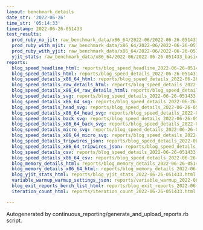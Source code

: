 ```yaml
---
layout: benchmark_details
date_str: '2022-06-26'
time_str: '05:14:33'
timestamp: 2022-06-26-051433
test_results:
  prod_ruby_no_jit: raw_benchmark_data/x86_64/2022-06/2022-06-26-051433_basic_benchmark_prod_ruby_no_jit.json
  prod_ruby_with_mjit: raw_benchmark_data/x86_64/2022-06/2022-06-26-051433_basic_benchmark_prod_ruby_with_mjit.json
  prod_ruby_with_yjit: raw_benchmark_data/x86_64/2022-06/2022-06-26-051433_basic_benchmark_prod_ruby_with_yjit.json
  yjit_stats: raw_benchmark_data/x86_64/2022-06/2022-06-26-051433_basic_benchmark_yjit_stats.json
reports:
  blog_speed_headline_html: reports/blog_speed_headline_2022-06-26-051433.html
  blog_speed_details_html: reports/blog_speed_details_2022-06-26-051433.html
  blog_speed_details_x86_64_html: reports/blog_speed_details_2022-06-26-051433.x86_64.html
  blog_speed_details_raw_details_html: reports/blog_speed_details_2022-06-26-051433.raw_details.html
  blog_speed_details_x86_64_raw_details_html: reports/blog_speed_details_2022-06-26-051433.x86_64.raw_details.html
  blog_speed_details_svg: reports/blog_speed_details_2022-06-26-051433.svg
  blog_speed_details_x86_64_svg: reports/blog_speed_details_2022-06-26-051433.x86_64.svg
  blog_speed_details_head_svg: reports/blog_speed_details_2022-06-26-051433.head.svg
  blog_speed_details_x86_64_head_svg: reports/blog_speed_details_2022-06-26-051433.x86_64.head.svg
  blog_speed_details_back_svg: reports/blog_speed_details_2022-06-26-051433.back.svg
  blog_speed_details_x86_64_back_svg: reports/blog_speed_details_2022-06-26-051433.x86_64.back.svg
  blog_speed_details_micro_svg: reports/blog_speed_details_2022-06-26-051433.micro.svg
  blog_speed_details_x86_64_micro_svg: reports/blog_speed_details_2022-06-26-051433.x86_64.micro.svg
  blog_speed_details_tripwires_json: reports/blog_speed_details_2022-06-26-051433.tripwires.json
  blog_speed_details_x86_64_tripwires_json: reports/blog_speed_details_2022-06-26-051433.x86_64.tripwires.json
  blog_speed_details_csv: reports/blog_speed_details_2022-06-26-051433.csv
  blog_speed_details_x86_64_csv: reports/blog_speed_details_2022-06-26-051433.x86_64.csv
  blog_memory_details_html: reports/blog_memory_details_2022-06-26-051433.html
  blog_memory_details_x86_64_html: reports/blog_memory_details_2022-06-26-051433.x86_64.html
  blog_yjit_stats_html: reports/blog_yjit_stats_2022-06-26-051433.html
  variable_warmup_warmup_settings_json: reports/variable_warmup_2022-06-26-051433.warmup_settings.json
  blog_exit_reports_bench_list_html: reports/blog_exit_reports_2022-06-26-051433.bench_list.html
  iteration_count_html: reports/iteration_count_2022-06-26-051433.html

---
```

Autogenerated by continuous_reporting/generate_and_upload_reports.rb script.
